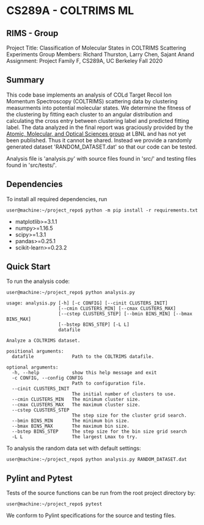 # CS289A - COLTRIMS ML

## RIMS - Group
Project Title: Classification of Molecular States in COLTRIMS Scattering Experiments
Group Members: Richard Thurston, Larry Chen, Sajant Anand
Assignment: Project Family F, CS289A, UC Berkeley Fall 2020

## Summary

This code base implements an analysis of COLd Target Recoil Ion Momentum Spectroscopy (COLTRIMS) scattering data by clustering measurments into potential molecular states. We determine the fitness of the clustering by fitting each cluster to an angular distribution and calculating the cross entry between clustering label and predicted fitting label. The data analyzed in the final report was graciously provided by the [Atomic, Molecular, and Optical Sciences group](http://amo-csd.lbl.gov/home.php) at LBNL and has not yet been published. Thus it cannot be shared.
Instead we provide a randomly generated dataset 'RANDOM_DATASET.dat' so that our code can be tested.

Analysis file is 'analysis.py' with source files found in 'src/' and testing files found in 'src/tests/'.

## Dependencies

To install all required dependencies, run

```
user@machine:~/project_repo$ python -m pip install -r requirements.txt
```

- matplotlib>=3.1.1
- numpy>=1.16.5
- scipy>=1.3.1
- pandas>=0.25.1
- scikit-learn>=0.23.2

## Quick Start

To run the analysis code:

```
user@machine:~/project_repo$ python analysis.py

usage: analysis.py [-h] [-c CONFIG] [--cinit CLUSTERS_INIT]
                   [--cmin CLUSTERS_MIN] [--cmax CLUSTERS_MAX]
                   [--cstep CLUSTERS_STEP] [--bmin BINS_MIN] [--bmax BINS_MAX]
                   [--bstep BINS_STEP] [-L L]
                   datafile

Analyze a COLTRIMS dataset.

positional arguments:
  datafile              Path to the COLTRIMS datafile.

optional arguments:
  -h, --help            show this help message and exit
  -c CONFIG, --config CONFIG
                        Path to configuration file.
  --cinit CLUSTERS_INIT
                        The initial number of clusters to use.
  --cmin CLUSTERS_MIN   The minimum cluster size.
  --cmax CLUSTERS_MAX   The maximum cluster size.
  --cstep CLUSTERS_STEP
                        The step size for the cluster grid search.
  --bmin BINS_MIN       The minimum bin size.
  --bmax BINS_MAX       The maximum bin size.
  --bstep BINS_STEP     The step size for the bin size grid search
  -L L                  The largest Lmax to try.
```

To analysis the random data set with default settings:
```
user@machine:~/project_repo$ python analysis.py RANDOM_DATASET.dat
```

## Pylint and Pytest
Tests of the source functions can be run from the root project directory by: 

```
user@machine:~/project_repo$ pytest
```

We conform to Pylint specifications for the source and testing files.
